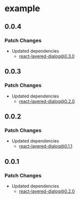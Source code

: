 # example

## 0.0.4

### Patch Changes

- Updated dependencies
  - react-layered-dialog@0.3.0

## 0.0.3

### Patch Changes

- Updated dependencies
  - react-layered-dialog@0.2.0

## 0.0.2

### Patch Changes

- Updated dependencies
  - react-layered-dialog@0.1.1

## 0.0.1

### Patch Changes

- Updated dependencies
  - react-layered-dialog@0.2.0
